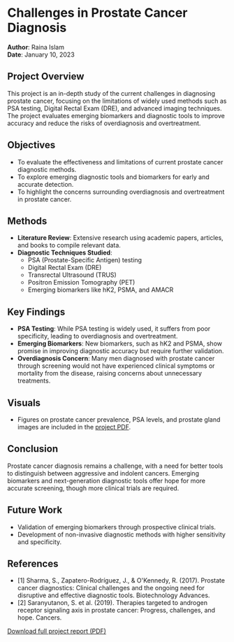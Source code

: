 # Challenges in Prostate Cancer Diagnosis

**Author**: Raina Islam  
**Date**: January 10, 2023  

## Project Overview
This project is an in-depth study of the current challenges in diagnosing prostate cancer, focusing on the limitations of widely used methods such as PSA testing, Digital Rectal Exam (DRE), and advanced imaging techniques. The project evaluates emerging biomarkers and diagnostic tools to improve accuracy and reduce the risks of overdiagnosis and overtreatment.

## Objectives
- To evaluate the effectiveness and limitations of current prostate cancer diagnostic methods.
- To explore emerging diagnostic tools and biomarkers for early and accurate detection.
- To highlight the concerns surrounding overdiagnosis and overtreatment in prostate cancer.

## Methods
- **Literature Review**: Extensive research using academic papers, articles, and books to compile relevant data.
- **Diagnostic Techniques Studied**:
  - PSA (Prostate-Specific Antigen) testing
  - Digital Rectal Exam (DRE)
  - Transrectal Ultrasound (TRUS)
  - Positron Emission Tomography (PET)
  - Emerging biomarkers like hK2, PSMA, and AMACR

## Key Findings
- **PSA Testing**: While PSA testing is widely used, it suffers from poor specificity, leading to overdiagnosis and overtreatment.
- **Emerging Biomarkers**: New biomarkers, such as hK2 and PSMA, show promise in improving diagnostic accuracy but require further validation.
- **Overdiagnosis Concern**: Many men diagnosed with prostate cancer through screening would not have experienced clinical symptoms or mortality from the disease, raising concerns about unnecessary treatments.
  
## Visuals
- Figures on prostate cancer prevalence, PSA levels, and prostate gland images are included in the [project PDF](./path_to_pdf).

## Conclusion
Prostate cancer diagnosis remains a challenge, with a need for better tools to distinguish between aggressive and indolent cancers. Emerging biomarkers and next-generation diagnostic tools offer hope for more accurate screening, though more clinical trials are required.

## Future Work
- Validation of emerging biomarkers through prospective clinical trials.
- Development of non-invasive diagnostic methods with higher sensitivity and specificity.

## References
- [1] Sharma, S., Zapatero-Rodríguez, J., & O'Kennedy, R. (2017). Prostate cancer diagnostics: Clinical challenges and the ongoing need for disruptive and effective diagnostic tools. Biotechnology Advances.
- [2] Saranyutanon, S. et al. (2019). Therapies targeted to androgen receptor signaling axis in prostate cancer: Progress, challenges, and hope. Cancers.

[Download full project report (PDF)](./path_to_pdf)
